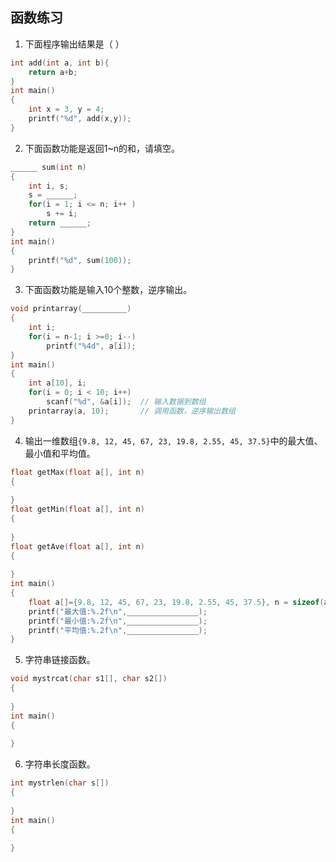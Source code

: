 ## 函数练习

1. 下面程序输出结果是（               ）

```c
int add(int a, int b){
    return a+b;
}
int main()
{
    int x = 3, y = 4;
    printf("%d", add(x,y));
}
```

2. 下面函数功能是返回1~n的和，请填空。

```c
______ sum(int n)
{
    int i, s;
    s = ______;
    for(i = 1; i <= n; i++ )
        s += i;
    return ______;
}
int main()
{
    printf("%d", sum(100));
}
```

3. 下面函数功能是输入10个整数，逆序输出。

```c
void printarray(__________)
{
    int i;
    for(i = n-1; i >=0; i--)
        printf("%4d", a[i]);
}
int main()
{
    int a[10], i;
    for(i = 0; i < 10; i++)
        scanf("%d", &a[i]);  // 输入数据到数组
    printarray(a, 10);       // 调用函数，逆序输出数组
}
```

4. 输出一维数组`{9.8, 12, 45, 67, 23, 19.8, 2.55, 45, 37.5}`中的最大值、最小值和平均值。

```c
float getMax(float a[], int n)
{
    
}
float getMin(float a[], int n)
{
    
}
float getAve(float a[], int n)
{
    
}
int main()
{
    float a[]={9.8, 12, 45, 67, 23, 19.8, 2.55, 45, 37.5}, n = sizeof(a)/sizeof(float);
    printf("最大值:%.2f\n",________________);
    printf("最小值:%.2f\n",________________);
    printf("平均值:%.2f\n",________________);
}
```

5. 字符串链接函数。

```c
void mystrcat(char s1[], char s2[])
{
    
}
int main()
{
    
}
```

6. 字符串长度函数。

```c
int mystrlen(char s[])
{
    
}
int main()
{
    
}
```

